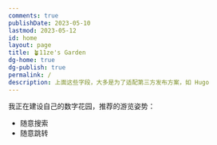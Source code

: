 ```yaml
---
comments: true
publishDate: 2023-05-10
lastmod: 2023-05-12
id: home
layout: page
title: 🪴11ze's Garden
dg-home: true
dg-publish: true
permalink: /
description: 上面这些字段，大多是为了适配第三方发布方案，如 Hugo
---
```


我正在建设自己的数字花园，推荐的游览姿势：

- 随意搜索
- 随意跳转
